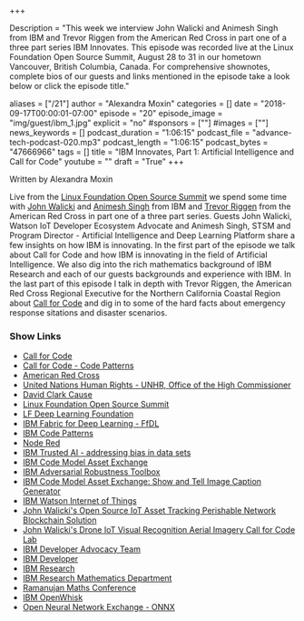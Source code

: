 +++

Description = "This week we interview John Walicki and Animesh Singh from IBM and Trevor Riggen from the American Red Cross in part one of a three part series IBM Innovates. This episode was recorded live at the Linux Foundation Open Source Summit, August 28 to 31 in our hometown Vancouver, British Columbia, Canada. For comprehensive shownotes, complete bios of our guests and links mentioned in the episode take a look below or click the episode title."

aliases = ["/21"]
author = "Alexandra Moxin"
categories = []
date = "2018-09-17T00:00:01-07:00"
episode = "20"
episode_image = "img/guest/ibm_1.jpg"
explicit = "no"
#sponsors = [""]
#images = [""]
news_keywords = []
podcast_duration = "1:06:15"
podcast_file = "advance-tech-podcast-020.mp3"
podcast_length = "1:06:15"
podcast_bytes = "47666966"
tags = []
title = "IBM Innovates, Part 1: Artificial Intelligence and Call for Code"
youtube = ""
draft = "True"
+++

Written by Alexandra Moxin

Live from the [Linux Foundation Open Source Summit](https://events.linuxfoundation.org/events/open-source-summit-north-america-2018/) we spend some time with [John Walicki](https://advancetechmedia.org/guest/#John_Walicki) and [Animesh Singh](https://advancetechmedia.org/guest/#Animesh_Singh) from IBM and [Trevor Riggen](https://advancetechmedia.org/guest/#Trevor_Riggen) from the American Red Cross in part one of a three part series. Guests John Walicki, Watson IoT Developer Ecosystem Advocate and Animesh Singh, STSM and Program Director - Artificial Intelligence and Deep Learning Platform share a few insights on how IBM is innovating. In the first part of the episode we talk about Call for Code and how IBM is innovating in the field of Artificial Intelligence. We also dig into the rich mathematics background of IBM Research and each of our guests backgrounds and experience with IBM. In the last part of this episode I talk in depth with Trevor Riggen, the American Red Cross Regional Executive for the Northern California Coastal Region about [Call for Code](https://developer.ibm.com/callforcode/) and dig in to some of the hard facts about emergency response sitations and disaster scenarios.


### Show Links

* [Call for Code](https://callforcode.org/)
* [Call for Code - Code Patterns](https://developer.ibm.com/callforcode/)
* [American Red Cross](https://www.redcross.org/)
* [United Nations Human Rights - UNHR, Office of the High Commissioner](https://www.ohchr.org/EN/pages/home.aspx)
* [David Clark Cause](https://davidclarkcause.com/)
* [Linux Foundation Open Source Summit](https://events.linuxfoundation.org/events/open-source-summit-north-america-2018/)
* [LF Deep Learning Foundation](https://deeplearningfoundation.org/)
* [IBM Fabric for Deep Learning - FfDL](https://github.com/IBM/FfDL)
* [IBM Code Patterns](https://developer.ibm.com/patterns/)
* [Node Red](https://nodered.org/)
* [IBM Trusted AI - addressing bias in data sets](https://www.research.ibm.com/artificial-intelligence/trusted-ai/)
* [IBM Code Model Asset Exchange](https://developer.ibm.com/code/exchanges/models/)
* [IBM Adversarial Robustness Toolbox](https://github.com/IBM/adversarial-robustness-toolbox)
* [IBM Code Model Asset Exchange: Show and Tell Image Caption Generator](https://github.com/IBM/MAX-Image-Caption-Generator)
* [IBM Watson Internet of Things](https://www.ibm.com/internet-of-things)
* [John Walicki's Open Source IoT Asset Tracking Perishable Network Blockchain Solution](https://github.com/johnwalicki/IoT-AssetTracking-Perishable-Network-Blockchain)
* [John Walicki's Drone IoT Visual Recognition Aerial Imagery Call for Code Lab](https://github.com/johnwalicki/Drones-IoT-Visual-Recognition)
* [IBM Developer Advocacy Team](https://developer.ibm.com/code/community/advocates)
* [IBM Developer](https://developer.ibm.com/)
* [IBM Research](http://www.research.ibm.com/)
* [IBM Research Mathematics Department](https://researcher.watson.ibm.com/researcher/view_group.php?id=1757)
* [Ramanujan Maths Conference](http://www.ramanujaneducationalsociety.org/)
* [IBM OpenWhisk](https://developer.ibm.com/code/open/projects/openwhisk/)
* [Open Neural Network Exchange - ONNX](https://onnx.ai/)











